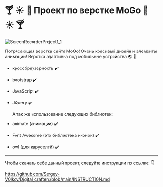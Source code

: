 # :cocktail: :sunny: :palm_tree: Проект по верстке MoGo :palm_tree: :sunny: :cocktail:





![ScreenRecorderProject1_1](https://github.com/user-attachments/assets/dea716b5-cefb-4c25-94f6-588877ce7ef0)




Потрясающая верстка сайта MoGo! Очень красивый дизайн и элементы анимации! Верстка адаптивна под мобильные устройства :earth_asia: :pineapple:



- кроссбраузерность :heavy_check_mark:
- bootstrap :heavy_check_mark:
- JavaScript :heavy_check_mark:
- JQuery :heavy_check_mark:

  А так же использование следующих библиотек:
- animate (анимации) :heavy_check_mark:
- Font Awesome (это библиотека иконок) :heavy_check_mark:
- owl (для каруселей) :heavy_check_mark:

---
Чтобы скачать себе данный проект, следуйте инструкции по ссылке: :point_down:

https://github.com/Sergey-V0lkov/Digital_crafters/blob/main/INSTRUCTION.md
